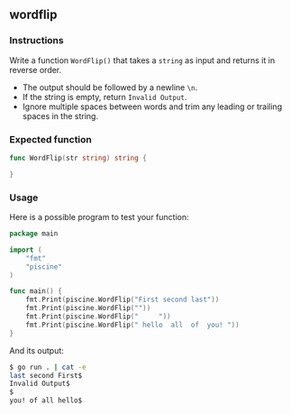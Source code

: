 ## wordflip

### Instructions

Write a function `WordFlip()` that takes a `string` as input and returns it in reverse order.

- The output should be followed by a newline `\n`.
- If the string is empty, return `Invalid Output`.
- Ignore multiple spaces between words and trim any leading or trailing spaces in the string.

### Expected function
```go
func WordFlip(str string) string {

}
```

### Usage

Here is a possible program to test your function:
```go
package main

import (
	"fmt"
	"piscine"
)

func main() {
	fmt.Print(piscine.WordFlip("First second last"))
	fmt.Print(piscine.WordFlip(""))
	fmt.Print(piscine.WordFlip("     "))
	fmt.Print(piscine.WordFlip(" hello  all  of  you! "))
}
```

And its output:
```bash
$ go run . | cat -e
last second First$
Invalid Output$
$
you! of all hello$
```

